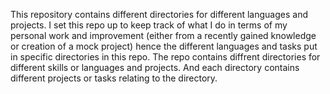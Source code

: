 This repository contains different directories for different languages and projects.
I set this repo up to keep track of what I do in terms of my personal work and improvement (either from a recently gained knowledge or creation of a mock project) hence the different languages and tasks put in specific directories in this repo. The repo contains diffrent directories for different skills or languages and projects. And each directory contains different projects or tasks relating to the directory.

